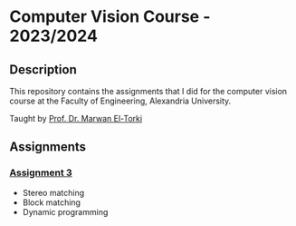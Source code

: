 # Computer Vision Course - 2023/2024

## Description

This repository contains the assignments that I did for the computer vision course at the Faculty of Engineering, Alexandria University.

Taught by [Prof. Dr. Marwan El-Torki](https://www.linkedin.com/in/marwan-torki-97aa8b22/)

## Assignments

### [Assignment 3][Assignment-3]

- Stereo matching
- Block matching
- Dynamic programming

[Assignment-3]: Assignment-3/